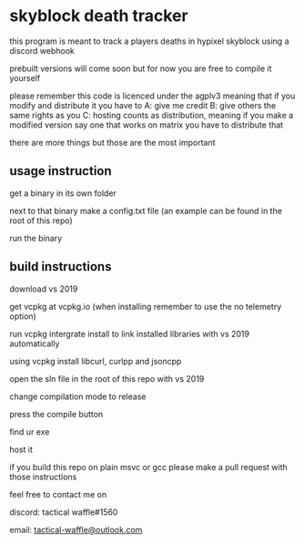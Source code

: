 # skyblock death tracker


this program is meant to track a players deaths in hypixel skyblock using a discord webhook

prebuilt versions will come soon but for now you are free to compile it yourself

please remember this code is licenced under the agplv3 meaning that if you modify and distribute it you have to
A: give me credit 
B: give others the same rights as you 
C: hosting counts as distribution, meaning if you make a modified version say one that works on matrix you have to distribute that

there are more things but those are the most important

## usage instruction
get a binary in its own folder

next to that binary make a config.txt file (an example can be found in the root of this repo)

run the binary

## build instructions
download vs 2019

get vcpkg at vcpkg.io (when installing remember to use the no telemetry option)

run vcpkg intergrate install to link installed libraries with vs 2019 automatically

using vcpkg install libcurl, curlpp and jsoncpp

open the sln file in the root of this repo with vs 2019

change compilation mode to release

press the compile button

find ur exe

host it

if you build this repo on plain msvc or gcc please make a pull request with those instructions

feel free to contact me on

discord: tactical waffle#1560

email: tactical-waffle@outlook.com
